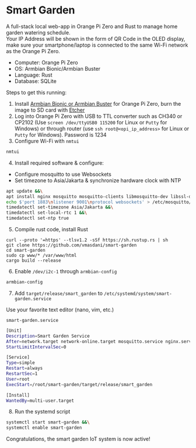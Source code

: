 # Smart Garden  

A full-stack local web-app in Orange Pi Zero and Rust to manage home garden watering schedule.  
Your IP Address will be shown in the form of QR Code in the OLED display, make sure your smartphone/laptop is connected to the same Wi-Fi network as the Orange Pi Zero. 

- Computer: Orange Pi Zero
- OS: Armbian Bionic/Armbian Buster
- Language: Rust
- Database: SQLite

Steps to get this running:
1. Install [Armbian Bionic or Armbian Buster](https://www.armbian.com/orange-pi-zero/) for Orange Pi Zero, burn the image to SD card with [Etcher](https://www.balena.io/etcher/)
2. Log into Orange Pi Zero with USB to TTL converter such as CH340 or CP2102 (Use `screen /dev/ttyUSB0 115200` for Linux or `Putty` for Windows) or through router (use `ssh root@<opi_ip_address>` for Linux or `Putty` for Windows). Password is 1234
3. Configure Wi-Fi with `nmtui`
```sh
nmtui
```
4. Install required software & configure:  
- Configure mosquitto to use Websockets
- Set timezone to Asia/Jakarta & synchronize hardware clock with NTP
```sh
apt update &&\
apt install nginx mosquitto mosquitto-clients libmosquitto-dev libssl-dev cmake -y &&\
echo $'port 1883\nlistener 9001\nprotocol websockets' > /etc/mosquitto/conf.d/websockets.conf &&\
timedatectl set-timezone Asia/Jakarta &&\
timedatectl set-local-rtc 1 &&\
timedatectl set-ntp true
```
5. Compile rust code, install Rust
```
curl --proto '=https' --tlsv1.2 -sSf https://sh.rustup.rs | sh
git clone https://github.com/vmasdani/smart-garden
cd smart-garden
sudo cp www/* /var/www/html
cargo build --release
```
6. Enable `/dev/i2c-1` through `armbian-config`
```sh
armbian-config
```
7. Add `target/release/smart_garden` to `/etc/systemd/system/smart-garden.service`  

Use your favorite text editor (nano, vim, etc.)  

`smart-garden.service`  
  
```sh
[Unit]
Description=Smart Garden Service
After=network.target network-online.target mosquitto.service nginx.service 
StartLimitIntervalSec=0

[Service]
Type=simple
Restart=always
RestartSec=1
User=root
ExecStart=/root/smart-garden/target/release/smart_garden

[Install]
WantedBy=multi-user.target
```
8. Run the systemd script
```sh
systemctl start smart-garden &&\
systemctl enable smart-garden
```

Congratulations, the smart garden IoT system is now active!
